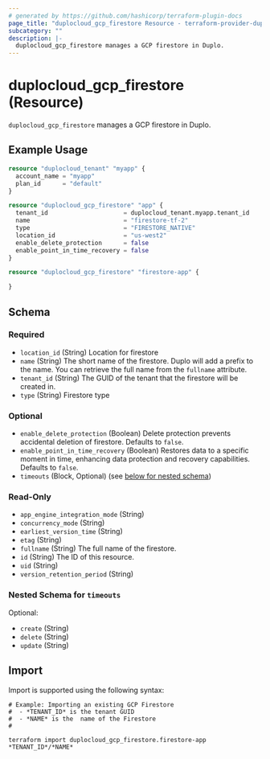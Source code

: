 ```yaml
---
# generated by https://github.com/hashicorp/terraform-plugin-docs
page_title: "duplocloud_gcp_firestore Resource - terraform-provider-duplocloud"
subcategory: ""
description: |-
  duplocloud_gcp_firestore manages a GCP firestore in Duplo.
---
```


# duplocloud_gcp_firestore (Resource)

`duplocloud_gcp_firestore` manages a GCP firestore in Duplo.

## Example Usage

```terraform
resource "duplocloud_tenant" "myapp" {
  account_name = "myapp"
  plan_id      = "default"
}

resource "duplocloud_gcp_firestore" "app" {
  tenant_id                     = duplocloud_tenant.myapp.tenant_id
  name                          = "firestore-tf-2"
  type                          = "FIRESTORE_NATIVE"
  location_id                   = "us-west2"
  enable_delete_protection      = false
  enable_point_in_time_recovery = false
}

resource "duplocloud_gcp_firestore" "firestore-app" {

}
```

<!-- schema generated by tfplugindocs -->
## Schema

### Required

- `location_id` (String) Location for firestore
- `name` (String) The short name of the firestore.  Duplo will add a prefix to the name.  You can retrieve the full name from the `fullname` attribute.
- `tenant_id` (String) The GUID of the tenant that the firestore will be created in.
- `type` (String) Firestore type

### Optional

- `enable_delete_protection` (Boolean) Delete protection prevents accidental deletion of firestore. Defaults to `false`.
- `enable_point_in_time_recovery` (Boolean) Restores data to a specific moment in time, enhancing data protection and recovery capabilities. Defaults to `false`.
- `timeouts` (Block, Optional) (see [below for nested schema](#nestedblock--timeouts))

### Read-Only

- `app_engine_integration_mode` (String)
- `concurrency_mode` (String)
- `earliest_version_time` (String)
- `etag` (String)
- `fullname` (String) The full name of the firestore.
- `id` (String) The ID of this resource.
- `uid` (String)
- `version_retention_period` (String)

<a id="nestedblock--timeouts"></a>
### Nested Schema for `timeouts`

Optional:

- `create` (String)
- `delete` (String)
- `update` (String)

## Import

Import is supported using the following syntax:

```shell
# Example: Importing an existing GCP Firestore
#  - *TENANT_ID* is the tenant GUID
#  - *NAME* is the  name of the Firestore
#

terraform import duplocloud_gcp_firestore.firestore-app *TENANT_ID*/*NAME*
```

